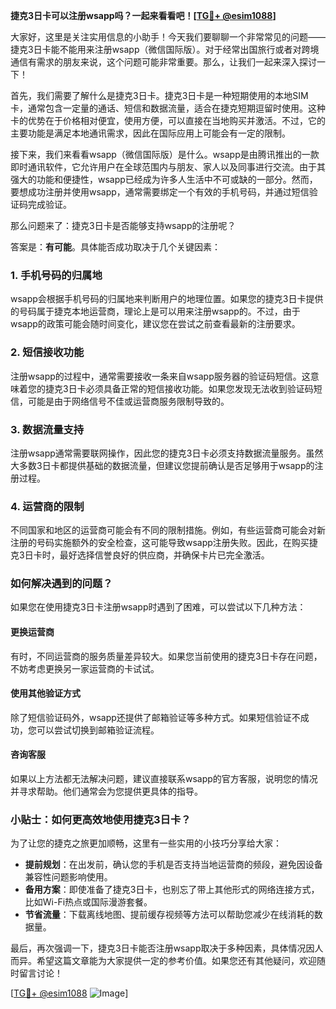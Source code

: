 **捷克3日卡可以注册wsapp吗？一起来看看吧！[[TG💪+ @esim1088](https://t.me/s/esim1088)]**

大家好，这里是关注实用信息的小助手！今天我们要聊聊一个非常常见的问题——捷克3日卡能不能用来注册wsapp（微信国际版）。对于经常出国旅行或者对跨境通信有需求的朋友来说，这个问题可能非常重要。那么，让我们一起来深入探讨一下！

首先，我们需要了解什么是捷克3日卡。捷克3日卡是一种短期使用的本地SIM卡，通常包含一定量的通话、短信和数据流量，适合在捷克短期逗留时使用。这种卡的优势在于价格相对便宜，使用方便，可以直接在当地购买并激活。不过，它的主要功能是满足本地通讯需求，因此在国际应用上可能会有一定的限制。

接下来，我们来看看wsapp（微信国际版）是什么。wsapp是由腾讯推出的一款即时通讯软件，它允许用户在全球范围内与朋友、家人以及同事进行交流。由于其强大的功能和便捷性，wsapp已经成为许多人生活中不可或缺的一部分。然而，要想成功注册并使用wsapp，通常需要绑定一个有效的手机号码，并通过短信验证码完成验证。

那么问题来了：捷克3日卡是否能够支持wsapp的注册呢？

答案是：**有可能**。具体能否成功取决于几个关键因素：

### **1. 手机号码的归属地**
wsapp会根据手机号码的归属地来判断用户的地理位置。如果您的捷克3日卡提供的号码属于捷克本地运营商，理论上是可以用来注册wsapp的。不过，由于wsapp的政策可能会随时间变化，建议您在尝试之前查看最新的注册要求。

### **2. 短信接收功能**
注册wsapp的过程中，通常需要接收一条来自wsapp服务器的验证码短信。这意味着您的捷克3日卡必须具备正常的短信接收功能。如果您发现无法收到验证码短信，可能是由于网络信号不佳或运营商服务限制导致的。

### **3. 数据流量支持**
注册wsapp通常需要联网操作，因此您的捷克3日卡必须支持数据流量服务。虽然大多数3日卡都提供基础的数据流量，但建议您提前确认是否足够用于wsapp的注册过程。

### **4. 运营商的限制**
不同国家和地区的运营商可能会有不同的限制措施。例如，有些运营商可能会对新注册的号码实施额外的安全检查，这可能导致wsapp注册失败。因此，在购买捷克3日卡时，最好选择信誉良好的供应商，并确保卡片已完全激活。

### **如何解决遇到的问题？**

如果您在使用捷克3日卡注册wsapp时遇到了困难，可以尝试以下几种方法：

#### **更换运营商**
有时，不同运营商的服务质量差异较大。如果您当前使用的捷克3日卡存在问题，不妨考虑更换另一家运营商的卡试试。

#### **使用其他验证方式**
除了短信验证码外，wsapp还提供了邮箱验证等多种方式。如果短信验证不成功，您可以尝试切换到邮箱验证流程。

#### **咨询客服**
如果以上方法都无法解决问题，建议直接联系wsapp的官方客服，说明您的情况并寻求帮助。他们通常会为您提供更具体的指导。

### **小贴士：如何更高效地使用捷克3日卡？**

为了让您的捷克之旅更加顺畅，这里有一些实用的小技巧分享给大家：

- **提前规划**：在出发前，确认您的手机是否支持当地运营商的频段，避免因设备兼容性问题影响使用。
- **备用方案**：即使准备了捷克3日卡，也别忘了带上其他形式的网络连接方式，比如Wi-Fi热点或国际漫游套餐。
- **节省流量**：下载离线地图、提前缓存视频等方法可以帮助您减少在线消耗的数据量。

最后，再次强调一下，捷克3日卡能否注册wsapp取决于多种因素，具体情况因人而异。希望这篇文章能为大家提供一定的参考价值。如果您还有其他疑问，欢迎随时留言讨论！

[[TG💪+ @esim1088](https://t.me/s/esim1088) ![Image](https://i.postimg.cc/4NQfJmqS/Snipaste-2025-05-13-00-14-12.png)]